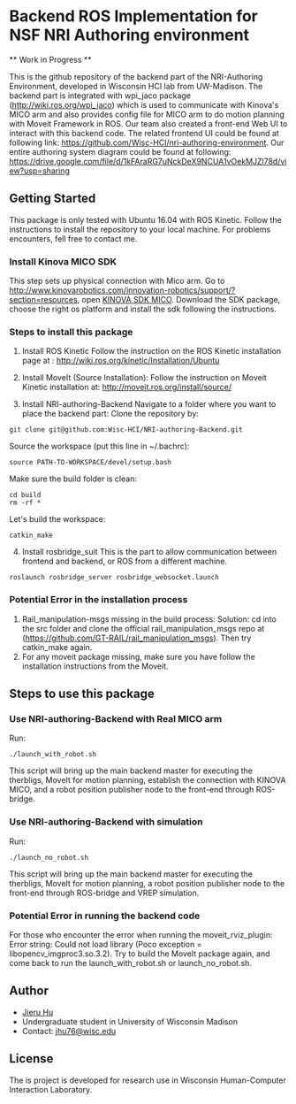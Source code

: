 # Backend ROS Implementation for NSF NRI Authoring environment

** Work in Progress **

This is the github repository of the backend part of the NRI-Authoring Environment, developed in Wisconsin HCI lab from UW-Madison. The backend part is integrated with wpi_jaco package (http://wiki.ros.org/wpi_jaco) which is used to communicate with Kinova's MICO arm and also provides config file for MICO arm to do motion planning with Moveit Framework in ROS. Our team also created a front-end Web UI to interact with this backend code. The related frontend UI could be found at following link: https://github.com/Wisc-HCI/nri-authoring-environment. Our entire authoring system diagram could be found at following: https://drive.google.com/file/d/1kFAraRG7uNckDeX9NCUA1vOekMJZl78d/view?usp=sharing 

## Getting Started
This package is only tested with Ubuntu 16.04 with ROS Kinetic. Follow the instructions to install the repository to your local machine. For problems encounters, fell free to contact me.

### Install Kinova MICO SDK
This step sets up physical connection with Mico arm.
Go to http://www.kinovarobotics.com/innovation-robotics/support/?section=resources, open [KINOVA SDK MICO](https://drive.google.com/file/d/0B790iVm0vRTlUkV2ZnBDdGVuM2M/view). Download the SDK package, choose the right os platform and install the sdk following the instructions.

### Steps to install this package

1. Install ROS Kinetic 
  Follow the instruction on the ROS Kinetic installation page at : http://wiki.ros.org/kinetic/Installation/Ubuntu

2. Install MoveIt (Source Installation):
  Follow the instruction on Moveit Kinetic installation at: http://moveit.ros.org/install/source/
  
3. Install NRI-authoring-Backend
  Navigate to a folder where you want to place the backend part:
  Clone the repository by:
  ```
  git clone git@github.com:Wisc-HCI/NRI-authoring-Backend.git
  ```

  Source the workspace (put this line in ~/.bachrc):
  ```
  source PATH-TO-WORKSPACE/devel/setup.bash
  ```
  Make sure the build folder is clean:
  ```
  cd build
  rm -rf *
  ```
  Let's build the workspace:
  ```
  catkin_make
  ```
4. Install rosbridge_suit
  This is the part to allow communication between frontend and backend, or ROS from a different machine.
  ```
  roslaunch rosbridge_server rosbridge_websocket.launch
  ```

### Potential Error in the installation process
1. Rail_manipulation-msgs missing in the build process:
  Solution: cd into the src folder and clone the official rail_manipulation_msgs repo at (https://github.com/GT-RAIL/rail_manipulation_msgs). Then try catkin_make again.
2. For any moveit package missing, make sure you have follow the installation instructions from the Moveit. 



## Steps to use this package

### Use NRI-authoring-Backend with Real MICO arm
  Run:
  ```
  ./launch_with_robot.sh
  ```
  This script will bring up the main backend master for executing the therbligs, MoveIt for motion planning, establish the connection with KINOVA MICO, and a robot position publisher node to the front-end through ROS-bridge.


### Use NRI-authoring-Backend with simulation
  Run:
  ```
  ./launch_no_robot.sh
  ```
  This script will bring up the main backend master for executing the therbligs, MoveIt for motion planning, a robot position publisher node to the front-end through ROS-bridge and VREP simulation.


### Potential Error in running the backend code
For those who encounter the error when running the moveit_rviz_plugin: Error string: Could not load library (Poco exception = libopencv_imgproc3.so.3.2). Try to build the MoveIt package again, and come back to run the launch_with_robot.sh or launch_no_robot.sh.



## Author
- [Jieru Hu](https://github.com/JerryHu1994)<br/>
- Undergraduate student in University of Wisconsin Madison<br/>
- Contact: jhu76@wisc.edu<br/>

## License
The is project is developed for research use in Wisconsin Human-Computer Interaction Laboratory.
